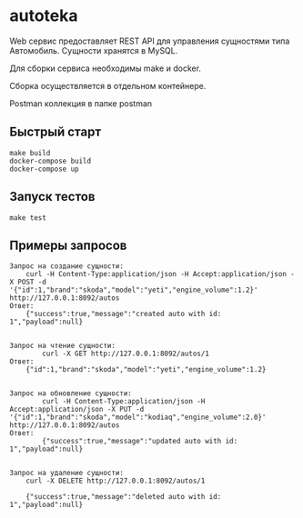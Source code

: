 autoteka
======

Web сервис предоставляет REST API для управления сущностями типа Автомобиль. Сущности хранятся в MySQL.

Для сборки сервиса необходимы make и docker.

Сборка осуществляется в отдельном контейнере.

Postman коллекция в папке postman

## Быстрый старт

    make build
    docker-compose build
    docker-compose up

## Запуск тестов

    make test
    
## Примеры запросов

    Запрос на создание сущности:
        curl -H Content-Type:application/json -H Accept:application/json -X POST -d '{"id":1,"brand":"skoda","model":"yeti","engine_volume":1.2}' http://127.0.0.1:8092/autos
    Ответ:
        {"success":true,"message":"created auto with id: 1","payload":null}
    
    
    Запрос на чтение сущности:
            curl -X GET http://127.0.0.1:8092/autos/1
    Ответ:
        {"id":1,"brand":"skoda","model":"yeti","engine_volume":1.2}
        
        
    Запрос на обновление сущности:
            curl -H Content-Type:application/json -H Accept:application/json -X PUT -d '{"id":1,"brand":"skoda","model":"kodiaq","engine_volume":2.0}' http://127.0.0.1:8092/autos
    Ответ:
            {"success":true,"message":"updated auto with id: 1","payload":null}
            
          
    Запрос на удаление сущности:
        curl -X DELETE http://127.0.0.1:8092/autos/1
    
        {"success":true,"message":"deleted auto with id: 1","payload":null}